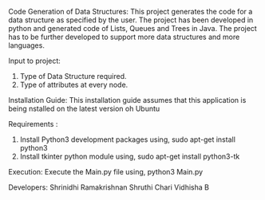 Code Generation of Data Structures: 
This project generates the code for a data structure as specified by the user. The project has been developed in python and generated code of Lists, Queues and Trees in Java. The project has to be further developed to support more data structures and more languages.

Input to project:
1. Type of Data Structure required.
2. Type of attributes at every node.

Installation Guide:
This installation guide assumes that this application is being 
nstalled on the latest version oh Ubuntu

Requirements :
1. Install Python3 development packages using, sudo apt-get install python3
2. Install tkinter python module using, sudo apt-get install python3-tk

Execution:
Execute the Main.py file using, python3 Main.py

Developers:
Shrinidhi Ramakrishnan
Shruthi Chari
Vidhisha B
